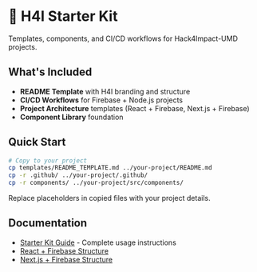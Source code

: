 # 🚀 H4I Starter Kit

Templates, components, and CI/CD workflows for Hack4Impact-UMD projects.

## What's Included

- **README Template** with H4I branding and structure
- **CI/CD Workflows** for Firebase + Node.js projects  
- **Project Architecture** templates (React + Firebase, Next.js + Firebase)
- **Component Library** foundation

## Quick Start

```bash
# Copy to your project
cp templates/README_TEMPLATE.md ../your-project/README.md
cp -r .github/ ../your-project/.github/
cp -r components/ ../your-project/src/components/
```

Replace placeholders in copied files with your project details.

## Documentation

- [Starter Kit Guide](docs/STARTER_KIT_GUIDE.md) - Complete usage instructions
- [React + Firebase Structure](templates/project-structures/react-firebase.md)
- [Next.js + Firebase Structure](templates/project-structures/nextjs-firebase.md)
